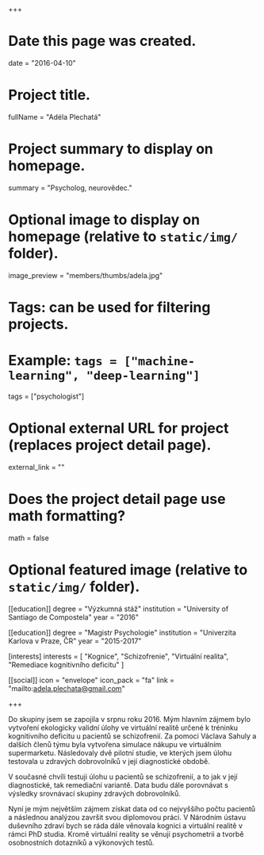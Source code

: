 +++
# Date this page was created.
date = "2016-04-10"

# Project title.
fullName = "Adéla Plechatá"

# Project summary to display on homepage.
summary = "Psycholog, neurovědec."

# Optional image to display on homepage (relative to `static/img/` folder).
image_preview = "members/thumbs/adela.jpg"

# Tags: can be used for filtering projects.
# Example: `tags = ["machine-learning", "deep-learning"]`
tags = ["psychologist"]

# Optional external URL for project (replaces project detail page).
external_link = ""

# Does the project detail page use math formatting?
math = false

# Optional featured image (relative to `static/img/` folder).

[[education]]
    degree = "Výzkumná stáž"
    institution = "University of Santiago de Compostela"
    year = "2016"

[[education]]
    degree = "Magistr Psychologie"
    institution = "Univerzita Karlova v Praze, ČR"
    year = "2015-2017"

[interests]
  interests = [
      "Kognice",
      "Schizofrenie",
      "Virtuální realita",
      "Remediace kognitivního deficitu"
  ]

[[social]]
    icon = "envelope"
    icon_pack = "fa"
    link = "mailto:adela.plechata@gmail.com"


+++

Do skupiny jsem se zapojila v srpnu roku 2016. Mým hlavním zájmem bylo vytvoření ekologicky validní úlohy ve virtuální realitě určené k tréninku kognitivního deficitu u pacientů se schizofrenií. Za pomoci Václava Sahuly a dalších členů týmu byla vytvořena simulace nákupu ve virtuálním supermarketu. Následovaly dvě pilotní studie, ve kterých jsem úlohu testovala u zdravých dobrovolníků v její diagnostické obdobě. 

V současné chvíli testuji úlohu u pacientů se schizofrenií, a to jak v její diagnostické, tak remediační variantě. Data budu dále porovnávat s výsledky srovnávací skupiny zdravých dobrovolníků.

Nyní je mým největším zájmem získat data od co nejvyššího počtu pacientů a následnou analýzou završit svou diplomovou práci. V Národním ústavu duševního zdraví bych se ráda dále věnovala kognici a virtuální realitě v rámci PhD studia. Kromě virtuální reality se věnuji psychometrii a tvorbě osobnostních dotazníků a výkonových testů. 